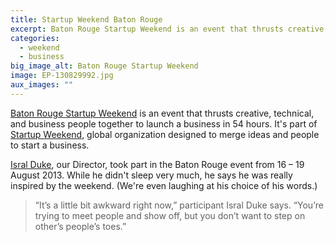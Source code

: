 ```yaml
---
title: Startup Weekend Baton Rouge
excerpt: Baton Rouge Startup Weekend is an event that thrusts creative, technical, and business people together to launch a business in 54 hours.
categories:
  - weekend
  - business
big_image_alt: Baton Rouge Startup Weekend
image: EP-130829992.jpg
aux_images: ""
---
```

<a href="http://batonrouge.startupweekend.org" title="Baton Rouge Startup Weekend" target="_blank">Baton Rouge Startup Weekend</a> is an event that thrusts creative, technical, and business people together to launch a business in 54 hours. It's part of <a href="http://startupweekend.org" title="Startup Weekend" target="_blank">Startup Weekend</a>, global organization designed to merge ideas and people to start a business.

<a href="http://isralduke.name" title="isral duke is an illustrator, Designer" target="_blank">Isral Duke</a>, our Director, took part in the Baton Rouge event from 16 – 19 August 2013. While he didn't sleep very much, he says he was really inspired by the weekend. (We're even laughing at his choice of his words.)

<blockquote>
“It’s a little bit awkward right now,” participant Isral Duke says. “You’re trying to meet people and show off, but you don’t want to step on other’s people’s toes.”
</blockquote> 